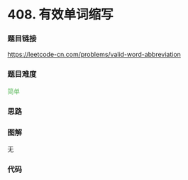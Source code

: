 # 408. 有效单词缩写

### 题目链接

https://leetcode-cn.com/problems/valid-word-abbreviation

### 题目难度

<font color=#5CB85C>简单</font>

### 思路



### 图解

无

### 代码

```python
```